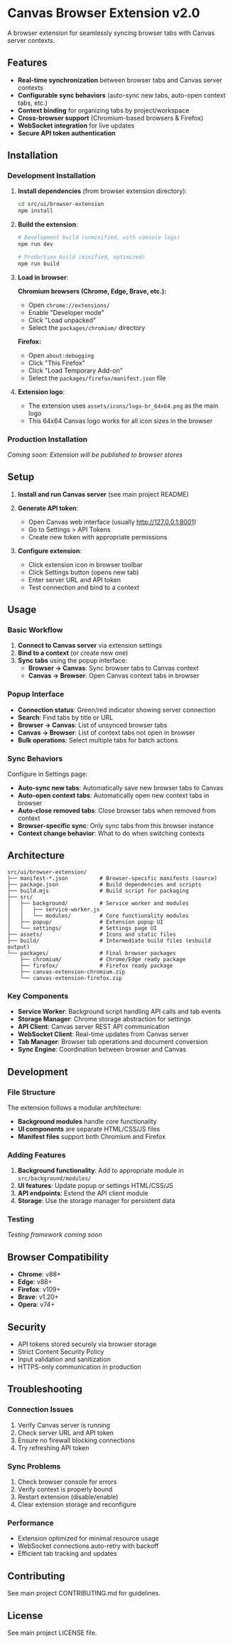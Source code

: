 # Canvas Browser Extension v2.0

A browser extension for seamlessly syncing browser tabs with Canvas server contexts.

## Features

- **Real-time synchronization** between browser tabs and Canvas server contexts
- **Configurable sync behaviors** (auto-sync new tabs, auto-open context tabs, etc.)
- **Context binding** for organizing tabs by project/workspace
- **Cross-browser support** (Chromium-based browsers & Firefox)
- **WebSocket integration** for live updates
- **Secure API token authentication**

## Installation

### Development Installation

1. **Install dependencies** (from browser extension directory):
   ```bash
   cd src/ui/browser-extension
   npm install
   ```

2. **Build the extension**:
   ```bash
   # Development build (unminified, with console logs)
   npm run dev
   
   # Production build (minified, optimized)
   npm run build
   ```

3. **Load in browser**:

   **Chromium browsers (Chrome, Edge, Brave, etc.):**
   - Open `chrome://extensions/`
   - Enable "Developer mode"
   - Click "Load unpacked"
   - Select the `packages/chromium/` directory

   **Firefox:**
   - Open `about:debugging`
   - Click "This Firefox"
   - Click "Load Temporary Add-on"
   - Select the `packages/firefox/manifest.json` file

4. **Extension logo**: 
   - The extension uses `assets/icons/logo-br_64x64.png` as the main logo
   - This 64x64 Canvas logo works for all icon sizes in the browser

### Production Installation

*Coming soon: Extension will be published to browser stores*

## Setup

1. **Install and run Canvas server** (see main project README)

2. **Generate API token**:
   - Open Canvas web interface (usually http://127.0.0.1:8001)
   - Go to Settings > API Tokens
   - Create new token with appropriate permissions

3. **Configure extension**:
   - Click extension icon in browser toolbar
   - Click Settings button (opens new tab)
   - Enter server URL and API token
   - Test connection and bind to a context

## Usage

### Basic Workflow

1. **Connect to Canvas server** via extension settings
2. **Bind to a context** (or create new one)
3. **Sync tabs** using the popup interface:
   - **Browser → Canvas**: Sync browser tabs to Canvas context
   - **Canvas → Browser**: Open Canvas context tabs in browser

### Popup Interface

- **Connection status**: Green/red indicator showing server connection
- **Search**: Find tabs by title or URL
- **Browser → Canvas**: List of unsynced browser tabs
- **Canvas → Browser**: List of context tabs not open in browser
- **Bulk operations**: Select multiple tabs for batch actions

### Sync Behaviors

Configure in Settings page:

- **Auto-sync new tabs**: Automatically save new browser tabs to Canvas
- **Auto-open context tabs**: Automatically open new context tabs in browser
- **Auto-close removed tabs**: Close browser tabs when removed from context
- **Browser-specific sync**: Only sync tabs from this browser instance
- **Context change behavior**: What to do when switching contexts

## Architecture

```
src/ui/browser-extension/
├── manifest-*.json          # Browser-specific manifests (source)
├── package.json             # Build dependencies and scripts
├── build.mjs                # Build script for packaging
├── src/
│   ├── background/          # Service worker and modules
│   │   ├── service-worker.js
│   │   └── modules/         # Core functionality modules
│   ├── popup/               # Extension popup UI
│   └── settings/            # Settings page UI
├── assets/                  # Icons and static files
├── build/                   # Intermediate build files (esbuild output)
└── packages/                # Final browser packages
    ├── chromium/            # Chrome/Edge ready package
    ├── firefox/             # Firefox ready package
    ├── canvas-extension-chromium.zip
    └── canvas-extension-firefox.zip
```

### Key Components

- **Service Worker**: Background script handling API calls and tab events
- **Storage Manager**: Chrome storage abstraction for settings
- **API Client**: Canvas server REST API communication
- **WebSocket Client**: Real-time updates from Canvas server
- **Tab Manager**: Browser tab operations and document conversion
- **Sync Engine**: Coordination between browser and Canvas

## Development

### File Structure

The extension follows a modular architecture:

- **Background modules** handle core functionality
- **UI components** are separate HTML/CSS/JS files
- **Manifest files** support both Chromium and Firefox

### Adding Features

1. **Background functionality**: Add to appropriate module in `src/background/modules/`
2. **UI features**: Update popup or settings HTML/CSS/JS
3. **API endpoints**: Extend the API client module
4. **Storage**: Use the storage manager for persistent data

### Testing

*Testing framework coming soon*

## Browser Compatibility

- **Chrome**: v88+
- **Edge**: v88+
- **Firefox**: v109+
- **Brave**: v1.20+
- **Opera**: v74+

## Security

- API tokens stored securely via browser storage
- Strict Content Security Policy
- Input validation and sanitization
- HTTPS-only communication in production

## Troubleshooting

### Connection Issues

1. Verify Canvas server is running
2. Check server URL and API token
3. Ensure no firewall blocking connections
4. Try refreshing API token

### Sync Problems

1. Check browser console for errors
2. Verify context is properly bound
3. Restart extension (disable/enable)
4. Clear extension storage and reconfigure

### Performance

- Extension optimized for minimal resource usage
- WebSocket connections auto-retry with backoff
- Efficient tab tracking and updates

## Contributing

See main project CONTRIBUTING.md for guidelines.

## License

See main project LICENSE file. 
